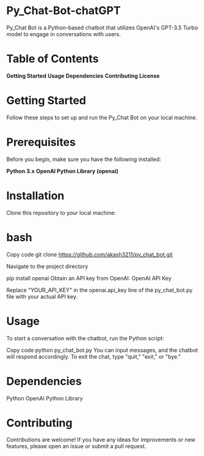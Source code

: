 # Py_Chat-Bot-chatGPT
Py_Chat Bot is a Python-based chatbot that utilizes OpenAI's GPT-3.5 Turbo model to engage in conversations with users.

# Table of Contents
**Getting Started**
**Usage**
**Dependencies**
**Contributing**
**License**


# Getting Started
Follow these steps to set up and run the Py_Chat Bot on your local machine.

# Prerequisites
Before you begin, make sure you have the following installed:

**Python 3.x**
**OpenAI Python Library (openai)**

# Installation
Clone this repository to your local machine:

# bash
Copy code
git clone https://github.com/akash3211/py_chat_bot.git

Navigate to the project directory

pip install openai
Obtain an API key from OpenAI: OpenAI API Key

Replace "YOUR_API_KEY" in the openai.api_key line of the py_chat_bot.py file with your actual API key.

# Usage
To start a conversation with the chatbot, run the Python script:

Copy code
python py_chat_bot.py
You can input messages, and the chatbot will respond accordingly. To exit the chat, type "quit," "exit," or "bye."

# Dependencies
Python
OpenAI Python Library


# Contributing
Contributions are welcome! If you have any ideas for improvements or new features, please open an issue or submit a pull request.
